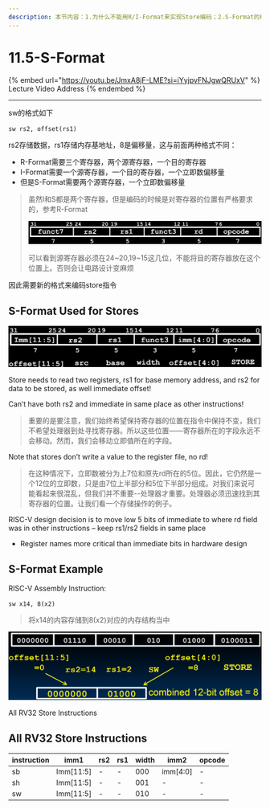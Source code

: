 ```yaml
---
description: 本节内容：1.为什么不能用R/I-Format来实现Store编码；2.S-Format的编码格式；3.S-Format的例子；4. S-Format的所有指令的编码结果
---
```


# 11.5-S-Format

{% embed url="https://youtu.be/JmxA8jF-LME?si=iYyjpvFNJgwQRUxV" %}
Lecture Video Address
{% endembed %}

---

sw的格式如下

```assembly
sw rs2, offset(rs1)
```

rs2存储数据，rs1存储内存基地址，8是偏移量，这与前面两种格式不同：

- R-Format需要三个寄存器，两个源寄存器，一个目的寄存器
- I-Format需要一个源寄存器，一个目的寄存器，一个立即数偏移量
- 但是S-Format需要两个源寄存器，一个立即数偏移量

> 虽然I和S都是两个寄存器，但是编码的时候是对寄存器的位置有严格要求的，参考R-Format
>
> ![image-20240607094235968](.image/image-20240607094235968.png)
>
> 可以看到源寄存器必须在24\~20,19\~15这几位，不能将目的寄存器放在这个位置上。否则会让电路设计变麻烦

因此需要新的格式来编码store指令

## S-Format Used for Stores

![image-20240607095642119](.image/image-20240607095642119.png)

Store needs to read two registers, rs1 for base memory address, and rs2 for data to be stored, as well immediate offset!

Can’t have both rs2 and immediate in same place as other instructions!

> 重要的是要注意，我们始终希望保持寄存器的位置在指令中保持不变，我们不希望处理器到处寻找寄存器。所以这些位置——寄存器所在的字段永远不会移动。然而，我们会移动立即值所在的字段。

Note that stores don’t write a value to the register file, no rd!

> 在这种情况下，立即数被分为上7位和原先rd所在的5位。因此，它仍然是一个12位的立即数，只是由7位上半部分和5位下半部分组成。对我们来说可能看起来很混乱，但我们并不重要--处理器才重要。处理器必须迅速找到其寄存器的位置。让我们看一个存储操作的例子。

RISC-V design decision is to move low 5 bits of immediate to where rd field was in other instructions – keep rs1/rs2 fields in same place

- Register names more critical than immediate bits in hardware design

## S-Format Example

RISC-V Assembly Instruction:

```assembly
sw x14, 8(x2)
```

> 将x14的内容存储到8(x2)对应的内存结构当中

![image-20240607095808960](.image/image-20240607095808960.png)

All RV32 Store Instructions

## All RV32 Store Instructions

| instruction | imm1      | rs2  | rs1  | width | imm2     | opcode |
| ----------- | --------- | ---- | ---- | ----- | -------- | ------ |
| sb          | Imm[11:5] | -    | -    | 000   | imm[4:0] | -      |
| sh          | Imm[11:5] | -    | -    | 001   | -        | -      |
| sw          | Imm[11:5] | -    | -    | 010   | -        | -      |

